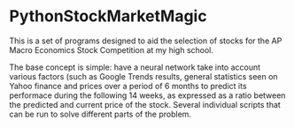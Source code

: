 # PythonStockMarketMagic
This is a set of programs designed to aid the selection of stocks for the AP Macro Economics Stock Competition at my high school.

The base concept is simple: have a neural network take into account various factors (such as Google Trends results, general statistics seen on Yahoo finance and prices over a period of 6 months to predict its performace during the following 14 weeks, as expressed as a ratio between the predicted and current price of the stock. Several individual scripts that can be run to solve different parts of the problem.
